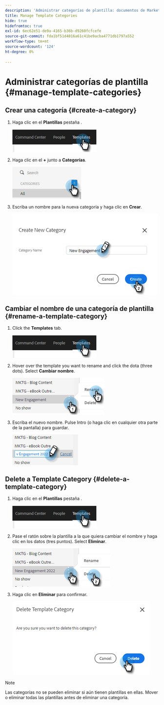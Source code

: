 ```yaml
---
description: 'Administrar categorías de plantilla: documentos de Marketo: documentación del producto'
title: Manage Template Categories
hide: true
hidefromtoc: true
exl-id: 6ec62e51-de9a-4165-b36b-d9260fcfcefe
source-git-commit: fda1bf51d4016a61c41be9acba4771db1797a552
workflow-type: tm+mt
source-wordcount: '124'
ht-degree: 0%

---
```


# Administrar categorías de plantilla {#manage-template-categories}

## Crear una categoría {#create-a-category}

1. Haga clic en el **Plantillas** pestaña .

   ![](assets/manage-template-categories-1.png)

1. Haga clic en el **+** junto a **Categorías**.

   ![](assets/manage-template-categories-2.png)

1. Escriba un nombre para la nueva categoría y haga clic en **Crear**.

   ![](assets/manage-template-categories-3.png)

## Cambiar el nombre de una categoría de plantilla {#rename-a-template-category}

1. Click the **Templates** tab.

   ![](assets/manage-template-categories-4.png)

1. Hover over the template you want to rename and click the dota (three dots). Select **Cambiar nombre**.

   ![](assets/manage-template-categories-5.png)

1. Escriba el nuevo nombre. Pulse Intro (o haga clic en cualquier otra parte de la pantalla) para guardar.

   ![](assets/manage-template-categories-6.png)

## Delete a Template Category {#delete-a-template-category}

1. Haga clic en el **Plantillas** pestaña .

   ![](assets/manage-template-categories-7.png)

1. Pase el ratón sobre la plantilla a la que quiera cambiar el nombre y haga clic en los datos (tres puntos). Select **Eliminar**.

   ![](assets/manage-template-categories-8.png)

1. Haga clic en **Eliminar** para confirmar.

   ![](assets/manage-template-categories-9.png)

>[!NOTE]
>
>Las categorías no se pueden eliminar si aún tienen plantillas en ellas. Mover o eliminar todas las plantillas antes de eliminar una categoría.

